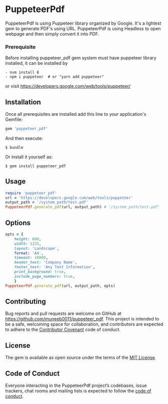 # PuppeteerPdf

PuppeteerPdf is using Puppeteer library organized by Google. It's a lightest gem to generate PDF's using 
URL. PuppeteerPdf is using Headless to open webpage and then simply convert it into PDF. 
### Prerequisite

Before installing puppeteer_pdf gem system must have puppeteer library installed, it can be installed by

```
- nvm install 8
- npm i puppeteer  # or "yarn add puppeteer"

```

 or visit https://developers.google.com/web/tools/puppeteer/
 
## Installation

Once all prerequisites are installed add this line to your application's Gemfile:

```ruby
gem 'puppeteer_pdf'
```

And then execute:

    $ bundle

Or install it yourself as:

    $ gem install puppeteer_pdf

## Usage

```ruby
require 'puppeteer_pdf'
url = 'https://developers.google.com/web/tools/puppeteer'
output_path = '/system_path/test.pdf'
PuppeteerPdf.generate_pdf(url, output_path) # '/system_path/test.pdf'
```

## Options 

```ruby
opts = {
    height: 600,
    width: 1225,
    layout: 'Landscape',
    format: 'A4',
    timeout: 10000,
    header_text: 'Company Name',
    footer_text: 'Any Text Information',
    print_background: true,
    include_page_numbers: true,
    }
PuppeteerPdf.generate_pdf(url, output_path, opts)

```

## Contributing

Bug reports and pull requests are welcome on GitHub at https://github.com/muneeb0011/puppeteer_pdf. This project is intended to be a safe, welcoming space for collaboration, and contributors are expected to adhere to the [Contributor Covenant](http://contributor-covenant.org) code of conduct.

## License

The gem is available as open source under the terms of the [MIT License](https://opensource.org/licenses/MIT).

## Code of Conduct

Everyone interacting in the PuppeteerPdf project’s codebases, issue trackers, chat rooms and mailing lists is expected to follow the [code of conduct](https://github.com/[USERNAME]/puppeteer_pdf/blob/master/CODE_OF_CONDUCT.md).
